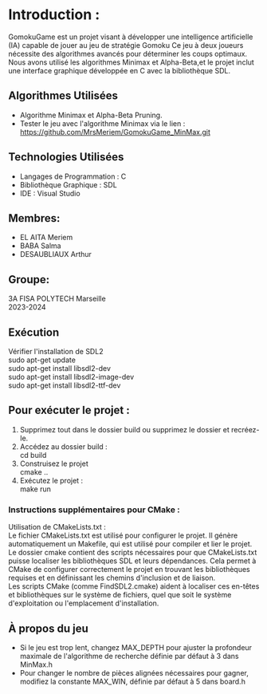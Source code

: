 # **Introduction :**

GomokuGame est un projet visant à développer une intelligence artificielle (IA) 
capable de jouer au jeu de stratégie Gomoku Ce jeu à deux joueurs nécessite des 
algorithmes avancés pour déterminer les coups optimaux. Nous avons utilisé les algorithmes 
Minimax et Alpha-Beta,et le projet inclut une interface graphique développée en C avec 
la bibliothèque SDL.  

##  Algorithmes Utilisées
- Algorithme Minimax et Alpha-Beta Pruning.
- Tester le jeu avec l'algorithme Minimax via le lien :
  https://github.com/MrsMeriem/GomokuGame_MinMax.git
  
## Technologies Utilisées  
- Langages de Programmation : C   
- Bibliothèque Graphique : SDL   
- IDE : Visual Studio   


## Membres:  
- EL AITA Meriem   
- BABA Salma   
- DESAUBLIAUX Arthur  
## Groupe:    
3A FISA POLYTECH Marseille  
2023-2024   
   
## Exécution  
Vérifier l'installation de SDL2   
sudo apt-get update   
sudo apt-get install libsdl2-dev   
sudo apt-get install libsdl2-image-dev   
sudo apt-get install libsdl2-ttf-dev   


## Pour exécuter le projet :   
1. Supprimez tout dans le dossier build ou supprimez le dossier et recréez-le.   
2. Accédez au dossier build :   
cd build   
3. Construisez le projet   
cmake ..   
4. Exécutez le projet :   
make run    

### Instructions supplémentaires pour CMake :   
Utilisation de CMakeLists.txt :   
Le fichier CMakeLists.txt est utilisé pour configurer le projet. Il génère automatiquement un Makefile,
qui est utilisé pour compiler et lier le projet.   
Le dossier cmake contient des scripts nécessaires pour que CMakeLists.txt puisse localiser les bibliothèques 
SDL et leurs dépendances. Cela permet à CMake de configurer correctement le projet en trouvant les bibliothèques 
requises et en définissant les chemins d'inclusion et de liaison.   
Les scripts CMake (comme FindSDL2.cmake) aident à localiser ces en-têtes et bibliothèques sur le système de fichiers,
quel que soit le système d'exploitation ou l'emplacement d'installation.   

## À propos du jeu   
- Si le jeu est trop lent, changez MAX_DEPTH pour ajuster la profondeur maximale de l'algorithme de recherche définie par défaut à 3 dans MinMax.h
- Pour changer le nombre de pièces alignées nécessaires pour gagner, modifiez la constante MAX_WIN, définie par défaut à 5 dans board.h
